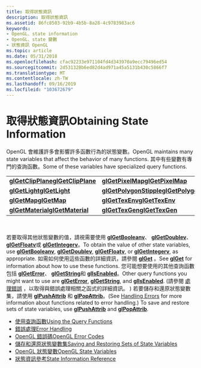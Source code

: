 ```yaml
---
title: 取得狀態資訊
description: 取得狀態資訊
ms.assetid: 86fc8503-92b9-4b5b-8a28-4c9783983ac6
keywords:
- OpenGL、state information
- OpenGL、state 變數
- 狀態資訊 OpenGL
ms.topic: article
ms.date: 05/31/2018
ms.openlocfilehash: cfac92233e971104fd4d343970a9ecc79496ed54
ms.sourcegitcommit: 2d531328b6ed82d4ad971a45a5131b430c5866f7
ms.translationtype: MT
ms.contentlocale: zh-TW
ms.lasthandoff: 09/16/2019
ms.locfileid: "103672679"
---
```

# <a name="obtaining-state-information"></a><span data-ttu-id="df11e-106">取得狀態資訊</span><span class="sxs-lookup"><span data-stu-id="df11e-106">Obtaining State Information</span></span>

<span data-ttu-id="df11e-107">OpenGL 會維護許多會影響許多函數行為的狀態變數。</span><span class="sxs-lookup"><span data-stu-id="df11e-107">OpenGL maintains many state variables that affect the behavior of many functions.</span></span> <span data-ttu-id="df11e-108">其中有些變數有專門的查詢函數。</span><span class="sxs-lookup"><span data-stu-id="df11e-108">Some of these variables have specialized query functions.</span></span>



|                                          |                                                    |                                                          |
|------------------------------------------|----------------------------------------------------|----------------------------------------------------------|
| [<span data-ttu-id="df11e-109">**glGetClipPlane**</span><span class="sxs-lookup"><span data-stu-id="df11e-109">**glGetClipPlane**</span></span>](glgetclipplane.md) | [<span data-ttu-id="df11e-110">**glGetPixelMap**</span><span class="sxs-lookup"><span data-stu-id="df11e-110">**glGetPixelMap**</span></span>](glgetpixelmap.md)             | [<span data-ttu-id="df11e-111">**glGetTexImage**</span><span class="sxs-lookup"><span data-stu-id="df11e-111">**glGetTexImage**</span></span>](glgetteximage.md)                   |
| [<span data-ttu-id="df11e-112">**glGetLight**</span><span class="sxs-lookup"><span data-stu-id="df11e-112">**glGetLight**</span></span>](glgetlight.md)         | [<span data-ttu-id="df11e-113">**glGetPolygonStipple**</span><span class="sxs-lookup"><span data-stu-id="df11e-113">**glGetPolygonStipple**</span></span>](glgetpolygonstipple.md) | [<span data-ttu-id="df11e-114">**glGetTexLevelParameter**</span><span class="sxs-lookup"><span data-stu-id="df11e-114">**glGetTexLevelParameter**</span></span>](glgettexlevelparameter.md) |
| [<span data-ttu-id="df11e-115">**glGetMap**</span><span class="sxs-lookup"><span data-stu-id="df11e-115">**glGetMap**</span></span>](glgetmap.md)             | [<span data-ttu-id="df11e-116">**glGetTexEnv**</span><span class="sxs-lookup"><span data-stu-id="df11e-116">**glGetTexEnv**</span></span>](glgettexenv.md)                 | [<span data-ttu-id="df11e-117">**glGetTexParameter**</span><span class="sxs-lookup"><span data-stu-id="df11e-117">**glGetTexParameter**</span></span>](glgettexparameter.md)           |
| [<span data-ttu-id="df11e-118">**glGetMaterial**</span><span class="sxs-lookup"><span data-stu-id="df11e-118">**glGetMaterial**</span></span>](glgetmaterial.md)   | [<span data-ttu-id="df11e-119">**glGetTexGen**</span><span class="sxs-lookup"><span data-stu-id="df11e-119">**glGetTexGen**</span></span>](glgettexgen.md)                 |                                                          |



 

<span data-ttu-id="df11e-120">若要取得其他狀態變數的值，請視需要使用 [**glGetBooleanv**](glgetbooleanv.md)、 [**glGetDoublev**](glgetdoublev.md)、 [**glGetFloatv**](glgetfloatv.md)或 [**glGetIntegerv**](glgetintegerv.md)。</span><span class="sxs-lookup"><span data-stu-id="df11e-120">To obtain the value of other state variables, use [**glGetBooleanv**](glgetbooleanv.md), [**glGetDoublev**](glgetdoublev.md), [**glGetFloatv**](glgetfloatv.md), or [**glGetIntegerv**](glgetintegerv.md), as appropriate.</span></span> <span data-ttu-id="df11e-121">如需如何使用這些函數的詳細資訊，請參閱 [**glGet**](glgetbooleanv--glgetdoublev--glgetfloatv--glgetintegerv.md) 。</span><span class="sxs-lookup"><span data-stu-id="df11e-121">See [**glGet**](glgetbooleanv--glgetdoublev--glgetfloatv--glgetintegerv.md) for information about how to use these functions.</span></span> <span data-ttu-id="df11e-122">您可能想要使用的其他查詢函數包括 [**glGetError**](glgeterror.md)、 [**glGetString**](glgetstring.md)和 [**glIsEnabled**](glisenabled.md)。</span><span class="sxs-lookup"><span data-stu-id="df11e-122">Other query functions you might want to use are [**glGetError**](glgeterror.md), [**glGetString**](glgetstring.md), and [**glIsEnabled**](glisenabled.md).</span></span> <span data-ttu-id="df11e-123"> (請參閱 [處理錯誤](handling-errors.md) ，以取得與錯誤處理相關之函式的詳細資訊。 ) 若要儲存和還原狀態變數集，請使用 [**glPushAttrib**](glpushattrib.md) 和 [**glPopAttrib**](glpopattrib.md)。</span><span class="sxs-lookup"><span data-stu-id="df11e-123">(See [Handling Errors](handling-errors.md) for more information about functions related to error handling.) To save and restore sets of state variables, use [**glPushAttrib**](glpushattrib.md) and [**glPopAttrib**](glpopattrib.md).</span></span>

-   [<span data-ttu-id="df11e-124">使用查詢函數</span><span class="sxs-lookup"><span data-stu-id="df11e-124">Using the Query Functions</span></span>](using-the-query-functions.md)
-   [<span data-ttu-id="df11e-125">錯誤處理</span><span class="sxs-lookup"><span data-stu-id="df11e-125">Error Handling</span></span>](error-handling.md)
-   [<span data-ttu-id="df11e-126">OpenGL 錯誤碼</span><span class="sxs-lookup"><span data-stu-id="df11e-126">OpenGL Error Codes</span></span>](opengl-error-codes.md)
-   [<span data-ttu-id="df11e-127">儲存和還原狀態變數集</span><span class="sxs-lookup"><span data-stu-id="df11e-127">Saving and Restoring Sets of State Variables</span></span>](saving-and-restoring-sets-of-state-variables.md)
-   [<span data-ttu-id="df11e-128">OpenGL 狀態變數</span><span class="sxs-lookup"><span data-stu-id="df11e-128">OpenGL State Variables</span></span>](opengl-state-variables.md)
-   [<span data-ttu-id="df11e-129">狀態資訊參考</span><span class="sxs-lookup"><span data-stu-id="df11e-129">State Information Reference</span></span>](state-information-reference.md)

 

 




